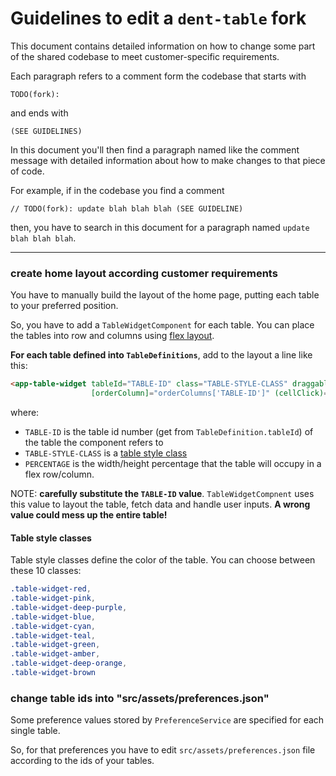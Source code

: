 # Guidelines to edit a `dent-table` fork
This document contains detailed information on how to change some part of the shared codebase to meet customer-specific requirements.

Each paragraph refers to a comment form the codebase that starts with
```
TODO(fork):
```
and ends with
```
(SEE GUIDELINES)
```

In this document you'll then find a paragraph named like the comment message with detailed information about how to make changes to that piece of code.

For example, if in the codebase you find a comment 
```
// TODO(fork): update blah blah blah (SEE GUIDELINE)
```
then, you have to search in this document for a paragraph named `update blah blah blah`.

--------------------------------------------------------

### create home layout according customer requirements
You have to manually build the layout of the home page, putting each table to your preferred position. 

So, you have to add  a `TableWidgetComponent` for each table. 
You can place the tables into row and columns using [flex layout](https://github.com/angular/flex-layout#readme). 

**For each table defined into `TableDefinitions`**, add to the layout a line like this:
```html
<app-table-widget tableId="TABLE-ID" class="TABLE-STYLE-CLASS" draggable="false" fxFlex="1 1 PERCENTAGE" showButtons="true"
                  [orderColumn]="orderColumns['TABLE-ID']" (cellClick)="cellClicked(TABLE-ID, $event)"></app-table-widget>
```
where:
  - `TABLE-ID` is the table id number (get from `TableDefinition.tableId`) of the table the component refers to
  - `TABLE-STYLE-CLASS` is a [table style class](#table-style-classes)
  - `PERCENTAGE` is the width/height percentage that the table will occupy in a flex row/column.

NOTE: **carefully substitute the `TABLE-ID` value**. `TableWidgetCompnent` uses this value to layout the table, fetch data and handle user inputs.
**A wrong value could mess up the entire table!**

#### Table style classes
Table style classes define the color of the table. You can choose between these 10 classes:

```css
.table-widget-red,
.table-widget-pink,
.table-widget-deep-purple,
.table-widget-blue,
.table-widget-cyan,
.table-widget-teal,
.table-widget-green,
.table-widget-amber,
.table-widget-deep-orange,
.table-widget-brown
```


### change table ids into "src/assets/preferences.json"
Some preference values stored by `PreferenceService` are specified for each single table.

So, for that preferences you have to edit `src/assets/preferences.json` file according to the ids of your tables. 
